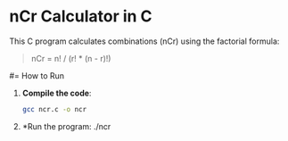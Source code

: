# nCr Calculator in C

This C program calculates combinations (nCr) using the factorial formula:

> nCr = n! / (r! * (n - r)!)


#= How to Run

1. **Compile the code**:
   ```bash
   gcc ncr.c -o ncr
2. *Run the program:
   ./ncr
